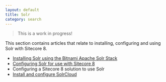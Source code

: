 ```yaml
---
layout: default
title: Solr
category: search
---
```


> This is a work in progress!

This section contains articles that relate to installing, configuring and using Solr with Sitecore 8.

 * [Installing Solr using the Bitnami Apache Solr Stack](installing-solr-using-the-bitnami-apache-solr-stack/)
 * [Configuring Solr for use with Sitecore 8](Configuring-Solr-for-use-with-Sitecore-8/)
 * Configuring a Sitecore 8 solution to use Solr
 * [Install and configure SolrCloud](Install-and-configure-SolrCloud/)
